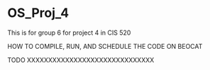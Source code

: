 # OS_Proj_4
This is for group 6 for project 4 in CIS 520

HOW TO COMPILE, RUN, AND SCHEDULE THE CODE ON BEOCAT

TODO XXXXXXXXXXXXXXXXXXXXXXXXXXXXXX
